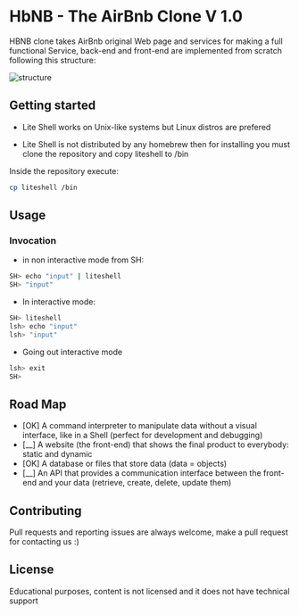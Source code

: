 # HbNB - The AirBnb Clone V 1.0

HBNB clone takes AirBnb original Web page and services for making a full functional Service, back-end and front-end are implemented from scratch following this structure:

![structure](https://holbertonintranet.s3.amazonaws.com/uploads/medias/2018/6/815046647d23428a14ca.png?X-Amz-Algorithm=AWS4-HMAC-SHA256&X-Amz-Credential=AKIARDDGGGOUWMNL5ANN%2F20200630%2Fus-east-1%2Fs3%2Faws4_request&X-Amz-Date=20200630T170051Z&X-Amz-Expires=86400&X-Amz-SignedHeaders=host&X-Amz-Signature=d7ccfcb514efa114e8c67f6ae6c5264bc83bdca3c0fb2681496a3db256dac0fd)

## Getting started

* Lite Shell works on Unix-like systems but Linux distros are prefered

* Lite Shell is not distributed by any homebrew then for installing you must clone the repository and copy liteshell to /bin

Inside the repository execute:

```bash
cp liteshell /bin
```

## Usage

### Invocation

* in non interactive mode from SH:

```bash
SH> echo "input" | liteshell
SH> "input"
```

* In interactive mode:

```bash
SH> liteshell
lsh> echo "input"
lsh> "input"
```

* Going out interactive mode

```bash
lsh> exit
SH>
```

## Road Map

* [OK] A command interpreter to manipulate data without a visual interface, like in a Shell (perfect for development and debugging)
* [__] A website (the front-end) that shows the final product to everybody: static and dynamic
* [OK] A database or files that store data (data = objects)
* [__] An API that provides a communication interface between the front-end and your data (retrieve, create, delete, update them)

## Contributing
Pull requests and reporting issues are always welcome, make a pull request for contacting us :)

## License

Educational purposes, content is not licensed and it does not have technical support